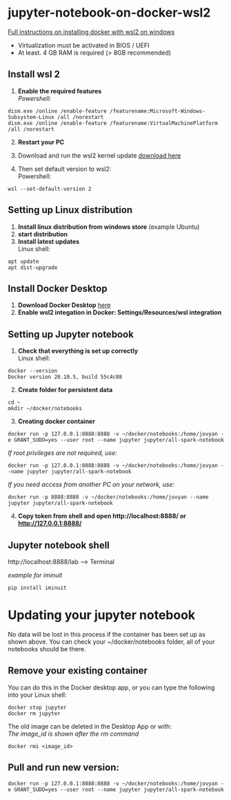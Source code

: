 # jupyter-notebook-on-docker-wsl2

[Full instructions on installing docker with wsl2 on windows](https://docs.docker.com/docker-for-windows/wsl/)  
- Virtualization must be activated in BIOS / UEFI
- At least. 4 GB RAM is required (> 8GB recommended)

## Install wsl 2
1. **Enable the required features**  
*Powershell:*
```
dism.exe /online /enable-feature /featurename:Microsoft-Windows-Subsystem-Linux /all /norestart
dism.exe /online /enable-feature /featurename:VirtualMachinePlatform /all /norestart
```

2. **Restart your PC**

3. Download and run the wsl2 kernel update [download here](https://wslstorestorage.blob.core.windows.net/wslblob/wsl_update_x64.msi)

4. Then set default version to wsl2:  
Powershell:
```
wsl --set-default-version 2
```

## Setting up Linux distribution

1. **Install linux distribution from windows store** (example Ubuntu)
2. **start distribution**
3. **Install latest updates**  
Linux shell:
```
apt update 
apt dist-upgrade
```

## Install Docker Desktop

1. **Download Docker Desktop** [here](https://hub.docker.com/editions/community/docker-ce-desktop-windows/)
2. **Enable wsl2 integation in Docker: Settings/Resources/wsl integration**

## Setting up Jupyter notebook 
1. **Check that everything is set up correctly**  
Linux shell:
```
docker --version
Docker version 20.10.5, build 55c4c88
```

2. **Create folder for persistent data**
```
cd ~
mkdir ~/docker/notebooks
```

3. **Creating docker container**
```
docker run -p 127.0.0.1:8888:8888 -v ~/docker/notebooks:/home/jovyan -e GRANT_SUDO=yes --user root --name jupyter jupyter/all-spark-notebook
```
*If root privileges are not required, use:*
```
docker run -p 127.0.0.1:8888:8888 -v ~/docker/notebooks:/home/jovyan --name jupyter jupyter/all-spark-notebook
```
*If you need access from another PC on your network, use:*
```
docker run -p 8888:8888 -v ~/docker/notebooks:/home/jovyan --name jupyter jupyter/all-spark-notebook
```
4. **Copy token from shell and open http://localhost:8888/ or http://127.0.0.1:8888/**

## Jupyter notebook shell

http://localhost:8888/lab --> Terminal 

*example for iminuit*
```
pip install iminuit
```

# Updating your jupyter notebook

No data will be lost in this process if the container has been set up as shown above. You can check your ~/docker/notebooks folder, all of your notebooks should be there.

## Remove your existing container
You can do this in the Docker desktop app, or you can type the following into your Linux shell:
```
docker stop jupyter
docker rm jupyter
```
The old image can be deleted in the Desktop App or with:  
*The image_id is shown after the rm command*
```
docker rmi <image_id>
```

## Pull and run new version:
```
docker run -p 127.0.0.1:8888:8888 -v ~/docker/notebooks:/home/jovyan -e GRANT_SUDO=yes --user root --name jupyter jupyter/all-spark-notebook
```
